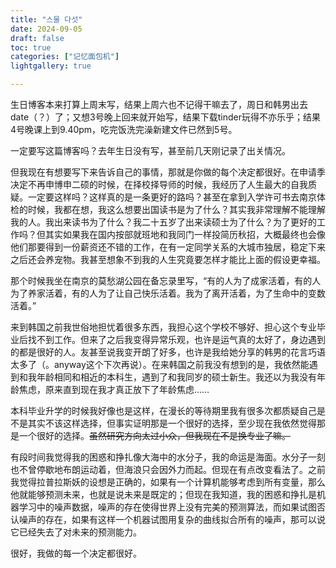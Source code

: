 ```yaml
---
title: "스물 다섯"
date: 2024-09-05
draft: false
toc: true
categories: ["记忆面包机"]
lightgallery: true

---
```


生日博客本来打算上周末写，结果上周六也不记得干嘛去了，周日和韩男出去date（？）了；又想3号晚上回来就开始写，结果下载tinder玩得不亦乐乎；结果4号晚课上到9.40pm，吃完饭洗完澡新建文件已然到5号。

一定要写这篇博客吗？去年生日没有写，甚至前几天刚记录了出关情况。

但我现在有想要写下来告诉自己的事情，那就是你做的每个决定都很好。在申请季决定不再申博申二硕的时候，在择校择导师的时候，我经历了人生最大的自我质疑。一定要这样吗？这样真的是一条更好的路吗？甚至在拿到入学许可书去南京体检的时候，我都在想，我这么想要出国读书是为了什么？其实我非常理解不能理解我的人。我出来读书为了什么？我二十五岁了出来读硕士为了什么？为了更好的工作吗？但其实如果我在国内按部就班地和我同门一样投简历秋招，大概最终也会像他们那要得到一份薪资还不错的工作，在有一定同学关系的大城市独居，稳定下来之后还会养宠物。我甚至想象不到我的人生究竟要怎样才能比上面的假设更幸福。

那个时候我坐在南京的莫愁湖公园在备忘录里写，“有的人为了成家活着，有的人为了养家活着，有的人为了让自己快乐活着。我为了离开活着，为了生命中的变数活着。”

来到韩国之前我世俗地担忧着很多东西，我担心这个学校不够好、担心这个专业毕业后找不到工作。但来了之后我变得异常乐观，也许是运气真的太好了，身边遇到的都是很好的人。友甚至说我变开朗了好多，也许是我给她分享的韩男的花言巧语太多了（。anyway这个下次再说）。在来韩国之前我没有想到的是，我依然能遇到和我年龄相同和相近的本科生，遇到了和我同岁的硕士新生。我还以为我没有年龄焦虑，原来直到现在我才真正放下了年龄焦虑……

本科毕业升学的时候我好像也是这样，在漫长的等待期里我有很多次都质疑自己是不是其实不该这样选择，但事实证明那是一个很好的选择，至少现在我依然觉得那是一个很好的选择。~~虽然研究方向太过小众，但我现在不是换专业了嘛。~~

有段时间我觉得我的困惑和挣扎像大海中的水分子，我的命运是海面。水分子一刻也不曾停歇地布朗运动着，但海浪只会因外力而起。但现在有点改变看法了。之前我觉得拉普拉斯妖的设想是正确的，如果有一个计算机能够考虑到所有变量，那么他就能够预测未来，也就是说未来是既定的；但现在我知道，我的困惑和挣扎是机器学习中的噪声数据，噪声的存在使得世界上没有完美的预测算法，而如果试图否认噪声的存在，如果有这样一个机器试图用复杂的曲线拟合所有的噪声，那可以说它已经失去了对未来的预测能力。

很好，我做的每一个决定都很好。